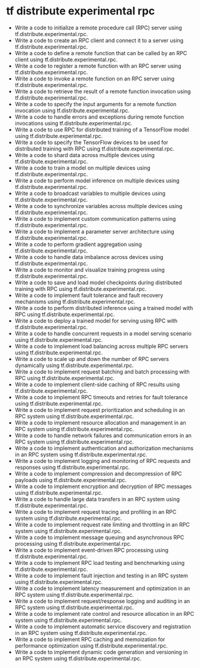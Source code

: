 # tf distribute experimental rpc

- Write a code to initialize a remote procedure call (RPC) server using tf.distribute.experimental.rpc.
- Write a code to create an RPC client and connect it to a server using tf.distribute.experimental.rpc.
- Write a code to define a remote function that can be called by an RPC client using tf.distribute.experimental.rpc.
- Write a code to register a remote function with an RPC server using tf.distribute.experimental.rpc.
- Write a code to invoke a remote function on an RPC server using tf.distribute.experimental.rpc.
- Write a code to retrieve the result of a remote function invocation using tf.distribute.experimental.rpc.
- Write a code to specify the input arguments for a remote function invocation using tf.distribute.experimental.rpc.
- Write a code to handle errors and exceptions during remote function invocations using tf.distribute.experimental.rpc.
- Write a code to use RPC for distributed training of a TensorFlow model using tf.distribute.experimental.rpc.
- Write a code to specify the TensorFlow devices to be used for distributed training with RPC using tf.distribute.experimental.rpc.
- Write a code to shard data across multiple devices using tf.distribute.experimental.rpc.
- Write a code to train a model on multiple devices using tf.distribute.experimental.rpc.
- Write a code to perform model inference on multiple devices using tf.distribute.experimental.rpc.
- Write a code to broadcast variables to multiple devices using tf.distribute.experimental.rpc.
- Write a code to synchronize variables across multiple devices using tf.distribute.experimental.rpc.
- Write a code to implement custom communication patterns using tf.distribute.experimental.rpc.
- Write a code to implement a parameter server architecture using tf.distribute.experimental.rpc.
- Write a code to perform gradient aggregation using tf.distribute.experimental.rpc.
- Write a code to handle data imbalance across devices using tf.distribute.experimental.rpc.
- Write a code to monitor and visualize training progress using tf.distribute.experimental.rpc.
- Write a code to save and load model checkpoints during distributed training with RPC using tf.distribute.experimental.rpc.
- Write a code to implement fault tolerance and fault recovery mechanisms using tf.distribute.experimental.rpc.
- Write a code to perform distributed inference using a trained model with RPC using tf.distribute.experimental.rpc.
- Write a code to deploy a trained model for serving using RPC with tf.distribute.experimental.rpc.
- Write a code to handle concurrent requests in a model serving scenario using tf.distribute.experimental.rpc.
- Write a code to implement load balancing across multiple RPC servers using tf.distribute.experimental.rpc.
- Write a code to scale up and down the number of RPC servers dynamically using tf.distribute.experimental.rpc.
- Write a code to implement request batching and batch processing with RPC using tf.distribute.experimental.rpc.
- Write a code to implement client-side caching of RPC results using tf.distribute.experimental.rpc.
- Write a code to implement RPC timeouts and retries for fault tolerance using tf.distribute.experimental.rpc.
- Write a code to implement request prioritization and scheduling in an RPC system using tf.distribute.experimental.rpc.
- Write a code to implement resource allocation and management in an RPC system using tf.distribute.experimental.rpc.
- Write a code to handle network failures and communication errors in an RPC system using tf.distribute.experimental.rpc.
- Write a code to implement authentication and authorization mechanisms in an RPC system using tf.distribute.experimental.rpc.
- Write a code to implement logging and monitoring of RPC requests and responses using tf.distribute.experimental.rpc.
- Write a code to implement compression and decompression of RPC payloads using tf.distribute.experimental.rpc.
- Write a code to implement encryption and decryption of RPC messages using tf.distribute.experimental.rpc.
- Write a code to handle large data transfers in an RPC system using tf.distribute.experimental.rpc.
- Write a code to implement request tracing and profiling in an RPC system using tf.distribute.experimental.rpc.
- Write a code to implement request rate limiting and throttling in an RPC system using tf.distribute.experimental.rpc.
- Write a code to implement message queuing and asynchronous RPC processing using tf.distribute.experimental.rpc.
- Write a code to implement event-driven RPC processing using tf.distribute.experimental.rpc.
- Write a code to implement RPC load testing and benchmarking using tf.distribute.experimental.rpc.
- Write a code to implement fault injection and testing in an RPC system using tf.distribute.experimental.rpc.
- Write a code to implement latency measurement and optimization in an RPC system using tf.distribute.experimental.rpc.
- Write a code to implement request/response logging and auditing in an RPC system using tf.distribute.experimental.rpc.
- Write a code to implement rate control and resource allocation in an RPC system using tf.distribute.experimental.rpc.
- Write a code to implement automatic service discovery and registration in an RPC system using tf.distribute.experimental.rpc.
- Write a code to implement RPC caching and memoization for performance optimization using tf.distribute.experimental.rpc.
- Write a code to implement dynamic code generation and versioning in an RPC system using tf.distribute.experimental.rpc.